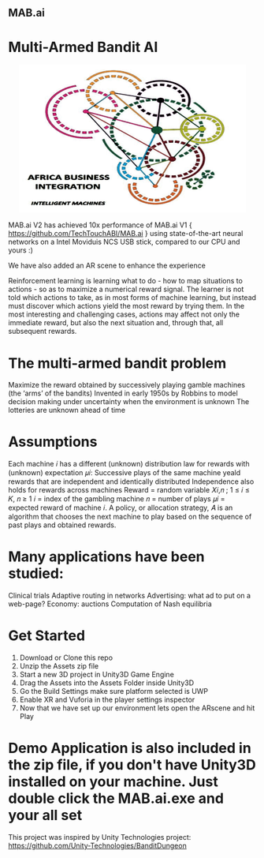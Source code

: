 ## MAB.ai
# Multi-Armed Bandit AI

<p align="center">
  <img width="460" height="300" src="https://github.com/TechTouchABI/MAB-AI/blob/master/icon.png">
</p>

 MAB.ai V2 has achieved 10x performance of MAB.ai V1 { https://github.com/TechTouchABI/MAB.ai } using state-of-the-art neural networks on a Intel Moviduis NCS USB stick, compared to our CPU and yours :)
 
 We have also added an AR scene to enhance the experience

Reinforcement learning is learning what to do - how to map situations to actions - so as to maximize a numerical reward signal.
The learner is not told which actions to take, as in most forms of machine learning, but instead must discover which actions
yield the most reward by trying them. In the most interesting and challenging cases, actions may affect not only
the immediate reward, but also the next situation and, through that, all subsequent rewards. 

# The multi-armed bandit problem

Maximize the reward obtained by successively playing gamble machines (the ‘arms’ of the bandits)
Invented in early 1950s by Robbins to model decision making under uncertainty when the environment is unknown
The lotteries are unknown ahead of time

# Assumptions

Each machine 𝑖 has a different (unknown) distribution law for rewards with (unknown) expectation 𝜇𝑖:
    Successive plays of the same machine yeald rewards that are independent and identically distributed
    Independence also holds for rewards across machines
     Reward = random variable 𝑋𝑖,𝑛 ; 1 ≤ 𝑖 ≤ 𝐾, 𝑛 ≥ 1
     𝑖 = index of the gambling machine
     𝑛 = number of plays
     𝜇𝑖 = expected reward of machine 𝑖.
A policy, or allocation strategy, 𝐴 is an algorithm that chooses the next
machine to play based on the sequence of past plays and obtained
rewards.

# Many applications have been studied:
Clinical trials
Adaptive routing in networks
Advertising: what ad to put on a web-page?
Economy: auctions
Computation of Nash equilibria

# Get Started
1. Download or Clone this repo
2. Unzip the Assets zip file
3. Start a new 3D project in Unity3D Game Engine
4. Drag the Assets into the Assets Folder inside Unity3D
5. Go the Build Settings make sure platform selected is UWP
6. Enable XR and Vuforia in the player settings inspector
7. Now that we have set up our environment lets open the ARscene and hit Play

# Demo Application is also included in the zip file, if you don't have Unity3D installed on your machine. Just double click the MAB.ai.exe and your all set
This project was inspired by Unity Technologies project: https://github.com/Unity-Technologies/BanditDungeon



